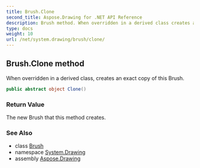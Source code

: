 ```yaml
---
title: Brush.Clone
second_title: Aspose.Drawing for .NET API Reference
description: Brush method. When overridden in a derived class creates an exact copy of this Brush
type: docs
weight: 10
url: /net/system.drawing/brush/clone/
---
```

## Brush.Clone method

When overridden in a derived class, creates an exact copy of this Brush.

```csharp
public abstract object Clone()
```

### Return Value

The new Brush that this method creates.

### See Also

* class [Brush](../)
* namespace [System.Drawing](../../brush/)
* assembly [Aspose.Drawing](../../../)


